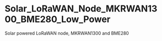 # Solar_LoRaWAN_Node_MKRWAN1300_BME280_Low_Power
 Solar powered LoRaWAN node, MKRWAN1300 and BME280
